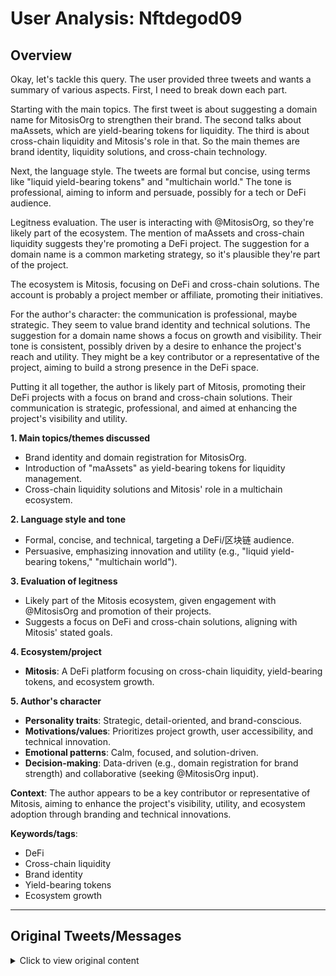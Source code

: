 # User Analysis: Nftdegod09

## Overview

<think>
Okay, let's tackle this query. The user provided three tweets and wants a summary of various aspects. First, I need to break down each part.

Starting with the main topics. The first tweet is about suggesting a domain name for MitosisOrg to strengthen their brand. The second talks about maAssets, which are yield-bearing tokens for liquidity. The third is about cross-chain liquidity and Mitosis's role in that. So the main themes are brand identity, liquidity solutions, and cross-chain technology.

Next, the language style. The tweets are formal but concise, using terms like "liquid yield-bearing tokens" and "multichain world." The tone is professional, aiming to inform and persuade, possibly for a tech or DeFi audience.

Legitness evaluation. The user is interacting with @MitosisOrg, so they're likely part of the ecosystem. The mention of maAssets and cross-chain liquidity suggests they're promoting a DeFi project. The suggestion for a domain name is a common marketing strategy, so it's plausible they're part of the project.

The ecosystem is Mitosis, focusing on DeFi and cross-chain solutions. The account is probably a project member or affiliate, promoting their initiatives.

For the author's character: the communication is professional, maybe strategic. They seem to value brand identity and technical solutions. The suggestion for a domain name shows a focus on growth and visibility. Their tone is consistent, possibly driven by a desire to enhance the project's reach and utility. They might be a key contributor or a representative of the project, aiming to build a strong presence in the DeFi space.

Putting it all together, the author is likely part of Mitosis, promoting their DeFi projects with a focus on brand and cross-chain solutions. Their communication is strategic, professional, and aimed at enhancing the project's visibility and utility.
</think>

**1. Main topics/themes discussed**  
- Brand identity and domain registration for MitosisOrg.  
- Introduction of "maAssets" as yield-bearing tokens for liquidity management.  
- Cross-chain liquidity solutions and Mitosis' role in a multichain ecosystem.  

**2. Language style and tone**  
- Formal, concise, and technical, targeting a DeFi/区块链 audience.  
- Persuasive, emphasizing innovation and utility (e.g., "liquid yield-bearing tokens," "multichain world").  

**3. Evaluation of legitness**  
- Likely part of the Mitosis ecosystem, given engagement with @MitosisOrg and promotion of their projects.  
- Suggests a focus on DeFi and cross-chain solutions, aligning with Mitosis' stated goals.  

**4. Ecosystem/project**  
- **Mitosis**: A DeFi platform focusing on cross-chain liquidity, yield-bearing tokens, and ecosystem growth.  

**5. Author's character**  
- **Personality traits**: Strategic, detail-oriented, and brand-conscious.  
- **Motivations/values**: Prioritizes project growth, user accessibility, and technical innovation.  
- **Emotional patterns**: Calm, focused, and solution-driven.  
- **Decision-making**: Data-driven (e.g., domain registration for brand strength) and collaborative (seeking @MitosisOrg input).  

**Context**: The author appears to be a key contributor or representative of Mitosis, aiming to enhance the project's visibility, utility, and ecosystem adoption through branding and technical innovations.  

**Keywords/tags**:  
- DeFi  
- Cross-chain liquidity  
- Brand identity  
- Yield-bearing tokens  
- Ecosystem growth
---
## Original Tweets/Messages

<details>
<summary>Click to view original content</summary>

| Type | Content |
|------|---------|
| messages | Quick suggestion for @MitosisOrg:

I propose we register our own domain name for Mitosis to strengthen our brand identity and enhance our online presence. What are your thoughts on this? 

@LukeAlwaysAwake https://t.co/x3ptE23wkh |
| messages | maAssets: Unlocking Capital with Yield-Bearing Tokens

@MitosisOrg introduces maAssets, liquid yield-bearing tokens representing liquidity positions within the ecosystem. These tokens enable users to unlock and manage their capital effectively, facilitating diversified investment https://t.co/gMP06veuhd |
| messages | Cross-Chain Liquidity: The Future Starts with Mitosis 

In a multichain world, liquidity should move freely without bridges, friction, or fragmentation. That’s where Mitosis steps in.

@MitosisOrg is redefining how assets flow across chains. By abstracting away the complexity of https://t.co/0cJkF2LGOi |

</details>
